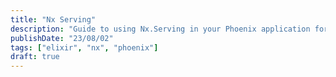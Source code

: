 ```yaml
---
title: "Nx Serving"
description: "Guide to using Nx.Serving in your Phoenix application for ML inference."
publishDate: "23/08/02"
tags: ["elixir", "nx", "phoenix"]
draft: true
---
```

